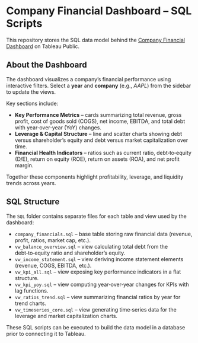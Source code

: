 # Company Financial Dashboard – SQL Scripts

This repository stores the SQL data model behind the [Company Financial Dashboard](https://public.tableau.com/app/profile/jesse.rai/viz/CompanyFinancialDashboard_17570199628260/Dashboard1) on Tableau Public.

## About the Dashboard

The dashboard visualizes a company’s financial performance using interactive filters. Select a **year** and **company** (e.g., *AAPL*) from the sidebar to update the views.

Key sections include:

- **Key Performance Metrics** – cards summarizing total revenue, gross profit, cost of goods sold (COGS), net income, EBITDA, and total debt with year‑over‑year (YoY) changes.
- **Leverage & Capital Structure** – line and scatter charts showing debt versus shareholder’s equity and debt versus market capitalization over time.
- **Financial Health Indicators** – ratios such as current ratio, debt‑to‑equity (D/E), return on equity (ROE), return on assets (ROA), and net profit margin.

Together these components highlight profitability, leverage, and liquidity trends across years.

## SQL Structure

The `SQL` folder contains separate files for each table and view used by the dashboard:

- `company_financials.sql` – base table storing raw financial data (revenue, profit, ratios, market cap, etc.).
- `vw_balance_overview.sql` – view calculating total debt from the debt‑to‑equity ratio and shareholder’s equity.
- `vw_income_statement.sql` – view deriving income statement elements (revenue, COGS, EBITDA, etc.).
- `vw_kpi_all.sql` – view exposing key performance indicators in a flat structure.
- `vw_kpi_yoy.sql` – view computing year‑over‑year changes for KPIs with lag functions.
- `vw_ratios_trend.sql` – view summarizing financial ratios by year for trend charts.
- `vw_timeseries_core.sql` – view generating time‑series data for the leverage and market capitalization charts.

These SQL scripts can be executed to build the data model in a database prior to connecting it to Tableau.
